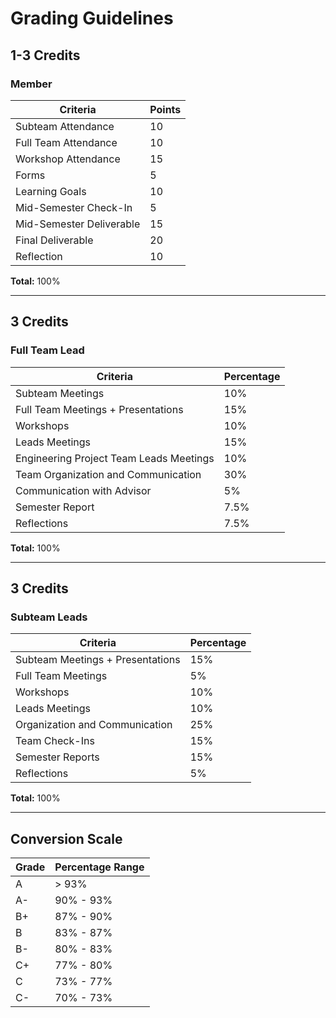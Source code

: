# Grading Guidelines

## 1-3 Credits
### Member
| **Criteria**                  | **Points** |
|-------------------------------|------------|
| Subteam Attendance            | 10         |
| Full Team Attendance          | 10         |
| Workshop Attendance           | 15         |
| Forms                         | 5          |
| Learning Goals                | 10         |
| Mid-Semester Check-In         | 5          |
| Mid-Semester Deliverable      | 15         |
| Final Deliverable             | 20         |
| Reflection                    | 10         |

**Total:** 100%

---

## 3 Credits
### Full Team Lead
| **Criteria**                              | **Percentage** |
|-------------------------------------------|----------------|
| Subteam Meetings                          | 10%            |
| Full Team Meetings + Presentations        | 15%            |
| Workshops                                 | 10%            |
| Leads Meetings                            | 15%            |
| Engineering Project Team Leads Meetings   | 10%            |
| Team Organization and Communication       | 30%            |
| Communication with Advisor                | 5%             |
| Semester Report                           | 7.5%           |
| Reflections                               | 7.5%           |

**Total:** 100%

---

## 3 Credits
### Subteam Leads
| **Criteria**                              | **Percentage** |
|-------------------------------------------|----------------|
| Subteam Meetings + Presentations          | 15%            |
| Full Team Meetings                        | 5%             |
| Workshops                                 | 10%            |
| Leads Meetings                            | 10%            |
| Organization and Communication            | 25%            |
| Team Check-Ins                            | 15%            |
| Semester Reports                          | 15%            |
| Reflections                               | 5%             |

**Total:** 100%

---

## Conversion Scale
| **Grade** | **Percentage Range** |
|-----------|-----------------------|
| A         | > 93%                |
| A-        | 90% - 93%            |
| B+        | 87% - 90%            |
| B         | 83% - 87%            |
| B-        | 80% - 83%            |
| C+        | 77% - 80%            |
| C         | 73% - 77%            |
| C-        | 70% - 73%            |
